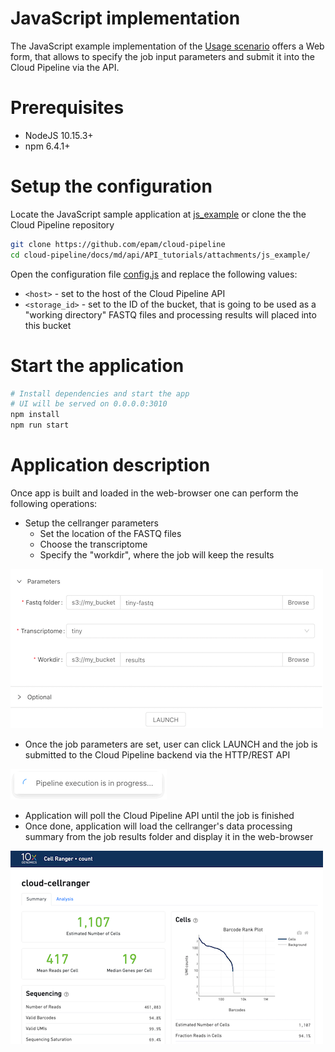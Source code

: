 # JavaScript implementation

The JavaScript example implementation of the [Usage scenario](API_tutorials.md) offers a Web form, that allows to specify the job input parameters and submit it into the Cloud Pipeline via the API.

# Prerequisites

* NodeJS 10.15.3+
* npm 6.4.1+

# Setup the configuration

Locate the JavaScript sample application at [js_example](../attachments/js_example/) or clone the the Cloud Pipeline repository

```bash
git clone https://github.com/epam/cloud-pipeline
cd cloud-pipeline/docs/md/api/API_tutorials/attachments/js_example/
```

Open the configuration file [config.js](attachments/js_example/src/api/config.js) and replace the following values:

* `<host>` - set to the host of the Cloud Pipeline API
* `<storage_id>` - set to the ID of the bucket, that is going to be used as a "working directory"
FASTQ files and processing results will placed into this bucket

# Start the application

```bash
# Install dependencies and start the app
# UI will be served on 0.0.0.0:3010
npm install
npm run start
```

# Application description

Once app is built and loaded in the web-browser one can perform the following operations:

* Setup the cellranger parameters
  * Set the location of the FASTQ files
  * Choose the transcriptome
  * Specify the "workdir", where the job will keep the results

![API_tutorials_01](attachments/png/API_tutorials_01.png)

* Once the job parameters are set, user can click LAUNCH and the job is submitted to the Cloud Pipeline backend via the HTTP/REST API 

![API_tutorials_02](attachments/png/API_tutorials_02.png)

* Application will poll the Cloud Pipeline API until the job is finished
* Once done, application will load the cellranger's data processing summary from the job results folder and display it in the web-browser

![API_tutorials_03](attachments/png/API_tutorials_03.png)
